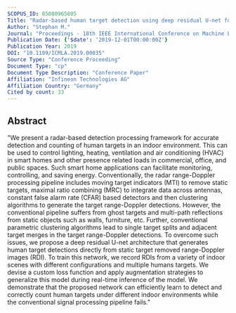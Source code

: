 ```yaml
---
SCOPUS_ID: 85080965085
Title: "Radar-based human target detection using deep residual U-net for smart home applications"
Author: "Stephan M."
Journal: "Proceedings - 18th IEEE International Conference on Machine Learning and Applications, ICMLA 2019"
Publication Date: {'$date': '2019-12-01T00:00:00Z'}
Publication Year: 2019
DOI: "10.1109/ICMLA.2019.00035"
Source Type: "Conference Proceeding"
Document Type: "cp"
Document Type Description: "Conference Paper"
Affiliation: "Infineon Technologies AG"
Affiliation Country: "Germany"
Cited by count: 33
---
```


## Abstract
"We present a radar-based detection processing framework for accurate detection and counting of human targets in an indoor environment. This can be used to control lighting, heating, ventilation and air conditioning (HVAC) in smart homes and other presence related loads in commercial, office, and public spaces. Such smart home applications can facilitate monitoring, controlling, and saving energy. Conventionally, the radar range-Doppler processing pipeline includes moving target indicators (MTI) to remove static targets, maximal ratio combining (MRC) to integrate data across antennas, constant false alarm rate (CFAR) based detectors and then clustering algorithms to generate the target range-Doppler detections. However, the conventional pipeline suffers from ghost targets and multi-path reflections from static objects such as walls, furniture, etc. Further, conventional parametric clustering algorithms lead to single target splits and adjacent target merges in the target range-Doppler detections. To overcome such issues, we propose a deep residual U-net architecture that generates human target detections directly from static target removed range-Doppler images (RDI). To train this network, we record RDIs from a variety of indoor scenes with different configurations and multiple humans targets. We devise a custom loss function and apply augmentation strategies to generalize this model during real-time inference of the model. We demonstrate that the proposed network can efficiently learn to detect and correctly count human targets under different indoor environments while the conventional signal processing pipeline fails."

